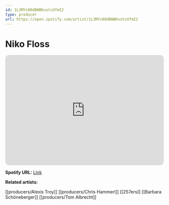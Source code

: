 ```yaml
---
id: 1L3MYs80dBWBKvotcUfmI2
type: producer
url: https://open.spotify.com/artist/1L3MYs80dBWBKvotcUfmI2
---
```

# Niko Floss

<iframe style="border-radius:12px" src="https://open.spotify.com/embed/artist/1L3MYs80dBWBKvotcUfmI2" width="100%" height="352" frameBorder="0" allowfullscreen="" allow="autoplay; clipboard-write; encrypted-media; fullscreen; picture-in-picture" loading="lazy"></iframe>

**Spotify URL:** [Link](https://open.spotify.com/artist/1L3MYs80dBWBKvotcUfmI2)

**Related artists:**

[[producers/Alexis Troy]]
[[producers/Chris Hammerl]]
[[257ers]]
[[Barbara Schöneberger]]
[[producers/Tom Albrecht]]
